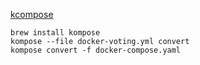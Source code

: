 [kcompose](https://github.com/kubernetes/kompose)

```
brew install kompose
kompose --file docker-voting.yml convert
kompose convert -f docker-compose.yaml
```